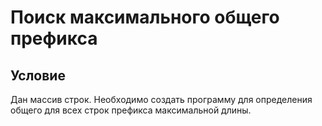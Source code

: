#	Поиск максимального общего префикса

##	Условие  
Дан массив строк. Необходимо создать программу для определения общего для всех строк префикса максимальной длины.